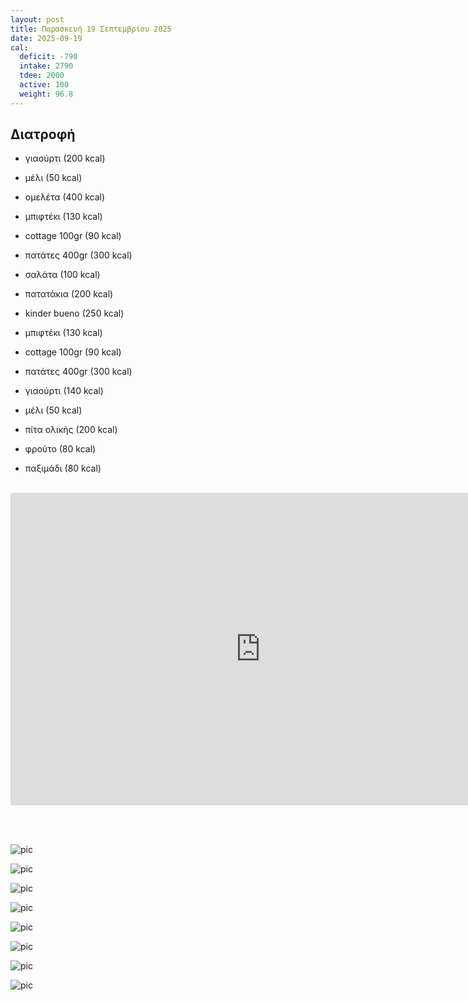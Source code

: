 ```yaml
---
layout: post
title: Παρασκευή 19 Σεπτεμβρίου 2025
date: 2025-09-19
cal:
  deficit: -790
  intake: 2790
  tdee: 2000
  active: 100
  weight: 96.8
---
```

## Διατροφή

- γιαούρτι (200 kcal)
- μέλι (50 kcal)
- ομελέτα (400 kcal)

- μπιφτέκι (130 kcal)
- cottage 100gr (90 kcal)
- πατάτες 400gr (300 kcal)
- σαλάτα (100 kcal)

- πατατάκια (200 kcal)
- kinder bueno (250 kcal)

- μπιφτέκι (130 kcal)
- cottage 100gr (90 kcal)
- πατάτες 400gr (300 kcal)


- γιαούρτι (140 kcal)
- μέλι (50 kcal)

- πίτα ολικής (200 kcal)
- φρούτο (80 kcal)
- παξιμάδι (80 kcal)



<br>

<iframe width="800" height="500" src="https://www.youtube.com/embed/fgbesHNETOk" frameborder="0" allow="accelerometer; autoplay; clipboard-write; encrypted-media; gyroscope; picture-in-picture" allowfullscreen></iframe>

<br><br>

![pic](/pics/2025-09-19/1.jpg)<br>

![pic](/pics/2025-09-19/2.jpg)<br>

![pic](/pics/2025-09-19/3.jpg)<br>

![pic](/pics/2025-09-19/4.jpg)<br>

![pic](/pics/2025-09-19/5.jpg)<br>

![pic](/pics/2025-09-19/6.jpg)<br>

![pic](/pics/2025-09-19/7.jpg)<br>

![pic](/pics/2025-09-19/8.jpg)<br>


